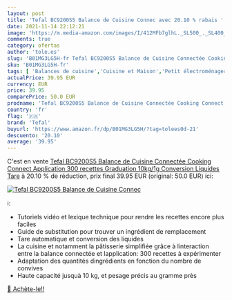 ```yaml
---
layout: post
title: 'Tefal BC9200S5 Balance de Cuisine Connec avec 20.10 % rabais '
date: 2021-11-14 22:12:21
image: 'https://m.media-amazon.com/images/I/412MFb7glhL._SL500_._SL400_.jpg'
comments: true
category: ofertas
author: 'tole.es'
slug: 'B01MG3LG5H-fr Tefal BC9200S5 Balance de Cuisine Connectée Cooking...'
sku: 'B01MG3LG5H-fr'
tags: [ 'Balances de cuisine','Cuisine et Maison','Petit électroménager','tefal', ]
actualPrice: 39.95 EUR
currency: EUR
price: 39.95
comparePrice: 50.0 EUR
prodname: 'Tefal BC9200S5 Balance de Cuisine Connectée Cooking Connect Application 300 recettes Graduation 10kg/1g Conversion Liquides Tare'
country: 'fr'
flag: '🇫🇷'
brand: 'Tefal'
buyurl: 'https://www.amazon.fr/dp/B01MG3LG5H/?tag=tolees0d-21'
descuento: '20.10'
average: '39.95'
---
```


C'est en vente [Tefal BC9200S5 Balance de Cuisine Connectée Cooking Connect Application 300 recettes Graduation 10kg/1g Conversion Liquides Tare](https://www.amazon.fr/dp/B01MG3LG5H/?tag=tolees0d-21)  à  20.10 % de réduction, prix final  39.95 EUR (original: 50.0 EUR) ici:

[![Tefal BC9200S5 Balance de Cuisine Connec](https://m.media-amazon.com/images/I/412MFb7glhL._SL500_._SL400_.jpg)](https://www.amazon.fr/dp/B01MG3LG5H/?tag=tolees0d-21)

ℹ️:

- Tutoriels vidéo et lexique technique pour rendre les recettes encore plus faciles
- Guide de substitution pour trouver un ingrédient de remplacement
- Tare automatique et conversion des liquides
- La cuisine et notamment la pâtisserie simplifiée grâce à linteraction entre la balance connectée et lapplication: 300 recettes à expérimenter
- Adaptation des quantités dingrédients en fonction du nombre de convives
- Haute capacité jusquà 10 kg, et pesage précis au gramme près

[🛒 Achète-le!!](https://www.amazon.fr/dp/B01MG3LG5H/?tag=tolees0d-21)
